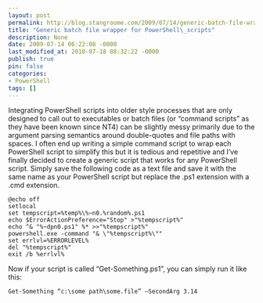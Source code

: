 ```yaml
---
layout: post
permalink: http://blog.stangroome.com/2009/07/14/generic-batch-file-wrapper-for-powershell-scripts/
title: "Generic batch file wrapper for PowerShell\_scripts"
description: None
date: 2009-07-14 06:22:08 -0000
last_modified_at: 2010-07-18 08:32:22 -0000
publish: true
pin: false
categories:
- PowerShell
tags: []
---
```

Integrating PowerShell scripts into older style processes that are only designed to call out to executables or batch files (or “command scripts” as they have been known since NT4) can be slightly messy primarily due to the argument parsing semantics around double-quotes and file paths with spaces. I often end up writing a simple command script to wrap each PowerShell script to simplify this but it is tedious and repetitive and I’ve finally decided to create a generic script that works for any PowerShell script. Simply save the following code as a text file and save it with the same name as your PowerShell script but replace the .ps1 extension with a .cmd extension.
  
    @echo off
    setlocal
    set tempscript=%temp%\%~n0.%random%.ps1
    echo $ErrorActionPreference="Stop" >"%tempscript%"
    echo ^& "%~dpn0.ps1" %* >>"%tempscript%"
    powershell.exe -command "& \"%tempscript%\""
    set errlvl=%ERRORLEVEL%
    del "%tempscript%"
    exit /b %errlvl%

Now if your script is called “Get-Something.ps1”, you can simply run it like this:
  
    Get-Something “c:\some path\some.file” –SecondArg 3.14
